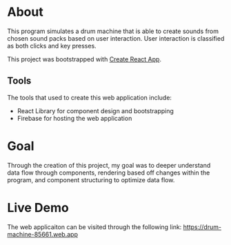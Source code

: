 # About 

This program simulates a drum machine that is able to create sounds from chosen sound packs based on 
user interaction. User interaction is classified as both clicks and key presses.

This project was bootstrapped with [Create React App](https://github.com/facebook/create-react-app).

## Tools 

The tools that used to create this web application include:
 - React Library for component design and bootstrapping
 - Firebase for hosting the web application

# Goal

Through the creation of this project, my goal was to deeper understand data flow through components, rendering
based off changes within the program, and component structuring to optimize data flow. 

# Live Demo

The web applicaiton can be visited through the following link: https://drum-machine-85661.web.app


